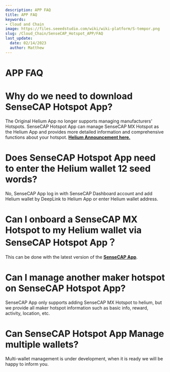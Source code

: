 ```yaml
---
description: APP FAQ
title: APP FAQ
keywords:
- Cloud and Chain
image: https://files.seeedstudio.com/wiki/wiki-platform/S-tempor.png
slug: /Cloud_Chain/SenseCAP_Hotspot_APP/FAQ
last_update:
  date: 02/14/2023
  author: Matthew
---
```


# APP FAQ

**Why do we need to download SenseCAP Hotspot App?**
====================================================

The Original Helium App no longer supports managing manufacturers' Hotspots. SenseCAP Hotspot App can manage SenseCAP MX Hotspot as the Helium App and provides more detailed information and comprehensive functions about your hotspot. [**Helium Announcement here.**](https://blog.helium.com/the-future-of-hotspot-apps-and-wallets-in-the-helium-ecosystem-a5b904b01d62)

**Does SenseCAP Hotspot App need to enter the Helium wallet 12 seed words?**
============================================================================

No, SenseCAP App log in with SenseCAP Dashboard account and add Helium wallet by DeepLink to Helium App or enter Helium wallet address.

**Can I onboard a SenseCAP MX Hotspot to my Helium wallet via SenseCAP Hotspot App？**
=====================================================================================

This can be done with the latest version of the [**SenseCAP App**](https://www.sensecapmx.com/docs/sesnecap-hotspot-app/download-app/).

**Can I manage another maker hotspot on SenseCAP Hotspot App?**
===============================================================

SenseCAP App only supports adding SenseCAP MX Hotspot to helium, but we provide all maker hotspot information such as basic info, reward, activity, location, etc.

**Can SenseCAP Hotspot App Manage multiple wallets?**
=====================================================

Multi-wallet management is under development, when it is ready we will be happy to inform you.